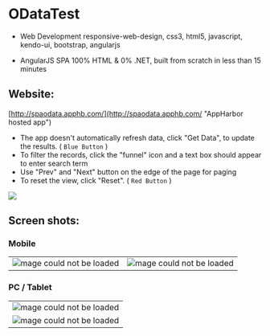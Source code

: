 # ODataTest

- Web Development responsive-web-design, css3, html5, javascript, kendo-ui, bootstrap, angularjs

- AngularJS SPA 100% HTML & 0% .NET, built  from scratch in less than 15 minutes

## Website: 

[http://spaodata.apphb.com/](http://spaodata.apphb.com/ "AppHarbor hosted app")

- The app doesn't automatically refresh data, click "Get Data", to update the results. ( `Blue Button` )
- To filter the records, click the "funnel" icon and a text box should appear to enter search term
- Use "Prev" and "Next" button on the edge of the page for paging
- To reset the view, click "Reset". ( `Red Button` )

<img src="https://odesk-prod-att.s3.amazonaws.com/agora.profile.projects%3A550147442522910720%3AThumbnailOriginal?response-content-disposition=inline%3B%20filename%3D%22Capture.PNG%22&x-amz-security-token=FQoDYXdzEML%2F%2F%2F%2F%2F%2F%2F%2F%2F%2FwEaDOVoKUfilUkuqh7iSyKZAyDGZEfJbAgIAS6GqoWvo%2BqpnB4qCa80wLhNH%2FrW1FzAbXpNvp9DuKf8Mpwvj3iCmaTgWwZ90jvXwClZuG33EyNWP7x7jWbUUp7mX8yKaOqpqAEvo%2FIoK92ZvTg21566qynzuAgEg1%2BjffHF8ECU5htXCC0Wy%2BA4MfVRBBL6lIiZKfnWiiSPSEeQeKFi8tHOrXF2L17mDfSCINuS%2ByInUxwF%2BG32qKq8USDDhtKTEiKjpB7Hqi8zMC4ETpSReDnIwE9nzsjDWwwr6y0QPY%2BgPVO69u5ZUXefnLHG6y6WPbLxvCGjqmZyBJZXuEX7T7vkrhfWEvgBnGcQjEyXBhk1PiRMZ9WTGGmo8WLAjwdMOIPwDNMD7G8hh%2FtMqCn%2FdBbUPvS4L%2F7wSmXzSxT3R5UP46ZW3No0wSMnwNbjR5%2F2YV26Jw%2FbbbulBq1FaPt2A5HBT3Y7aNcZMwRTEyKcjJheTN2KaRv7Z9%2BHdDx8KCuomEf2EO5gidYsho0iks4vLQyZcyG7n25xeel9eccRjM4JNPfx6duJuMx%2B%2Frgoh9GQuwU%3D&AWSAccessKeyId=ASIAIP2ADUTB4XRHX26A&Expires=1466187465&Signature=RKtPpVRpPHPsAE5LFDXJZYVDAL4%3D">

## Screen shots:

### Mobile
<table>
<tr>
<td>
<!-- ![Image could not be loaded](http://i.imgur.com/3c1Tepu.png) -->
<img src="http://i.imgur.com/3c1Tepu.png" alt="mage could not be loaded">
</td>
<td>
<!-- ![Image could not be loaded](http://i.imgur.com/nDmeQOb.png) -->
<img src="http://i.imgur.com/nDmeQOb.png" alt="mage could not be loaded">
</td>
</tr>
</table>


### PC / Tablet


<table>
<tr>
<td>
<!-- ![Image could not be loaded](http://i.imgur.com/V3YXsOq.png) -->
<img src="http://i.imgur.com/V3YXsOq.png" alt="mage could not be loaded">
</td>
</tr>
<tr>
<td>
<!-- ![Image could not be loaded](http://i.imgur.com/j5r7pCG.png ) -->
<img src="http://i.imgur.com/j5r7pCG.png" alt="mage could not be loaded">
</td>
</tr>
</table>
